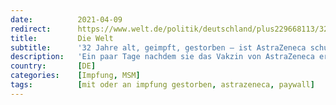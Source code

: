 ```yaml
---
date:          2021-04-09
redirect:      https://www.welt.de/politik/deutschland/plus229668113/32-Jahre-alt-geimpft-gestorben-war-AstraZeneca-schuld.html
title:         Die Welt
subtitle:      '32 Jahre alt, geimpft, gestorben – ist AstraZeneca schuld?'
description:   'Ein paar Tage nachdem sie das Vakzin von AstraZeneca erhalten hat, stirbt eine 32-jährige Frau. Lebensbedrohliche Vorerkrankungen hatte sie nicht. Nun sucht ihre Mutter nach der Antwort auf die Frage, ob der Impfstoff dafür verantwortlich war.'
country:       [DE]
categories:    [Impfung, MSM]
tags:          [mit oder an impfung gestorben, astrazeneca, paywall]
---
```

